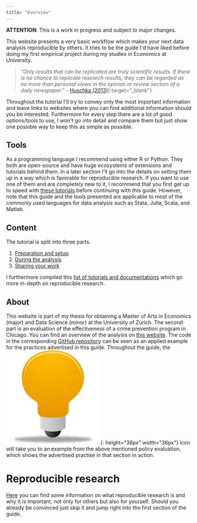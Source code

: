 ```yaml
---
title: "Overview"
---
```

**ATTENTION**: This is a work in progress and subject to major changes.


This website presents a very basic workflow which makes your next data analysis reproducible by others. It tries to be the guide I'd have liked before doing my first empirical project during my studies in Economics at University.

>*“Only results that can be replicated are truly scientific results. If there is no chance to replicate
research results, they can be regarded as no more than personal views in the opinion or review
section of a daily newspaper.”* - [Huschka (2013)](https://www.ratswd.de/dl/RatSWD_WP_216.pdf){:target="_blank"}

Throughout the tutorial I'll try to convey only the most important information and leave links to websites where you can find additional information should you be interested. Furthermore for every step there are a lot of good options/tools to use, I won't go into detail and compare them but just show one possible way to keep this as simple as possible.

## Tools
As a programming language I recommend using either R or Python. They both are open-source and have huge ecosystems of extensions and tutorials behind them. In a later section I'll go into the details on setting them up in a way which is favorable for reproducible research. If you want to use one of them and are completely new to it, I recommend that you first get up to speed with [these tutorials](./help_snippets/starter_python_r.md) before continuing with this guide. However, note that this guide and the tools presented are applicable to most of the commonly used languages for data analysis such as Stata, Julia, Scala, and Matlab.

## Content
The tutorial is split into three parts.

1. [Preparation and setup](./1_Preparation/)
2. [During the analysis](./2_During_the_analysis/)
3. [Sharing your work](./3_Sharing_your_work/)

I furthermore compiled this [list of tutorials and documentations](./Where_to_go_next.md) which go more in-depth on reproducible research.

## About
This website is part of my thesis for obtaining a Master of Arts in Economics (major) and Data Science (minor) at the University of Zurich. The second part is an evaluation of the effectiveness of a crime prevention program in Chicago. You can find an overview of the analysis on [this website](https://binste.github.io/chicago_safepassage_evaluation/). The code in the corresponding [GitHub repository](https://github.com/binste/chicago_safepassage_evaluation) can be seen as an applied example for the practices advertised in this guide. Throughout the guide, the ![example](./figures/example_icon.png){: height="36px" width="36px"} icon will take you to an example from the above mentioned policy evaluation, which shows the advertised practise in that section in action.

# Reproducible research
[Here](./Reproducible_research.md) you can find some information on what reproducible research is and why it is important, not only for others but also for yourself. Should you already be convinced just skip it and jump right into the first section of the guide.